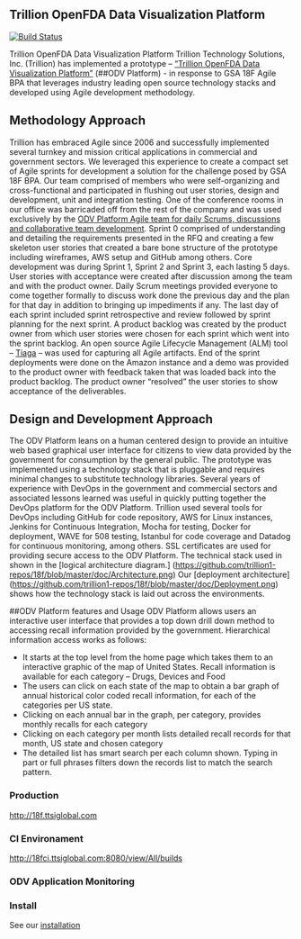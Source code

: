 ## Trillion OpenFDA Data Visualization Platform

[![Build Status](http://18fci.ttsiglobal.com:8080/buildStatus/icon?job=18f-openfda)](http://18fci.ttsiglobal.com:8080/me/my-views/view/All/job/18f-openfda/)

Trillion OpenFDA Data Visualization Platform
Trillion Technology Solutions, Inc. (Trillion) has implemented a prototype – [“Trillion OpenFDA Data Visualization Platform”](http://18f.ttsiglobal.com) (##ODV Platform) - in response to GSA 18F Agile BPA that leverages industry leading open source technology stacks and developed using Agile development methodology.

## Methodology Approach
Trillion has embraced Agile since 2006 and successfully implemented several turnkey and mission critical applications in commercial and government sectors.  We leveraged this experience to create a compact set of Agile sprints for development a solution for the challenge posed by GSA 18F BPA.  Our team comprised of members who were self-organizing and cross-functional and participated in flushing out user stories, design and development, unit and integration testing.  One of the conference rooms in our office was barricaded off from the rest of the company and was used exclusively by the [ODV Platform Agile team for daily Scrums, discussions and collaborative team development](https://github.com/trillion1-repos/18f/blob/master/doc/WorkeringSessions.pdf).
Sprint 0 comprised of understanding and detailing the requirements presented in the RFQ and creating a few skeleton user stories that created a bare bone structure of the prototype including wireframes, AWS setup and GitHub among others.  Core development was during Sprint 1, Sprint 2 and Sprint 3, each lasting 5 days.  User stories with acceptance were created after discussion among the team and with the product owner.  Daily Scrum meetings provided everyone to come together formally to discuss work done the previous day and the plan for that day in addition to bringing up impediments if any.  The last day of each sprint included sprint retrospective and review followed by sprint planning for the next sprint.  A product backlog was created by the product owner from which user stories were chosen for each sprint which went into the sprint backlog.  An open source Agile Lifecycle Management (ALM) tool – [Tiaga](https://github.com/trillion1-repos/18f/blob/master/doc/AgileArtifacts.pdf) – was used for capturing all Agile artifacts.  End of the sprint deployments were done on the Amazon instance and a demo was provided to the product owner with feedback taken that was loaded back into the product backlog.  The product owner “resolved” the user stories to show acceptance of the deliverables.

## Design and Development Approach
The ODV Platform leans on a human centered design to provide an intuitive web based graphical user interface for citizens to view data provided by the government for consumption by the general public.  The prototype was implemented using a technology stack that is pluggable and requires minimal changes to substitute technology libraries.  Several years of experience with DevOps in the government and commercial sectors and associated lessons learned was useful in quickly putting together the DevOps platform for the ODV Platform.  Trillion used several tools for DevOps including GitHub for code repository, AWS for Linux instances, Jenkins for Continuous Integration, Mocha for testing, Docker for deployment, WAVE for 508 testing, Istanbul for code coverage and Datadog for continuous monitoring, among others.
SSL certificates are used for providing secure access to the ODV Platform.
The technical stack used in shown in the [logical architecture diagram.] (https://github.com/trillion1-repos/18f/blob/master/doc/Architecture.png)
Our [deployment architecture] (https://github.com/trillion1-repos/18f/blob/master/doc/Deployment.png) shows how the technology stack is laid out across the environments.

##ODV Platform features and Usage 
ODV Platform allows users an interactive user interface that provides a top down drill down method to accessing recall information provided by the government.  Hierarchical information access works as follows:
*	It starts at the top level from the home page which takes them to an interactive graphic of the map of United States.  Recall information is available for each category – Drugs, Devices and Food
*	The users can click on each state of the map to obtain a bar graph of annual historical color coded recall information, for each of the categories per US state.
*	Clicking on each annual bar in the graph, per category, provides monthly recalls for each category
*	Clicking on each category per month lists detailed recall records for that month, US state and chosen category
*	The detailed list has smart search per each column shown.  Typing in part or full phrases filters down the records list to match the search pattern.

### Production
http://18f.ttsiglobal.com

### CI Environament 
http://18fci.ttsiglobal.com:8080/view/All/builds

### ODV Application Monitoring 

### Install
See our [installation](INSTALL.md)

